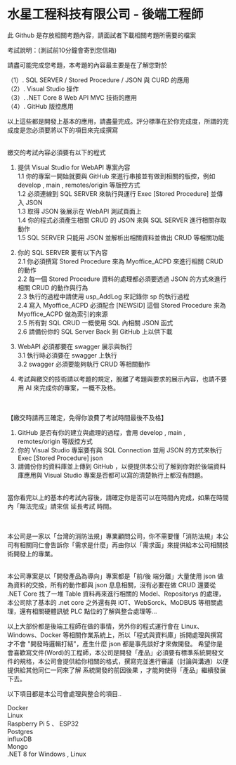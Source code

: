 # 水星工程科技有限公司 - 後端工程師

此 Github 是存放相關考題內容，請面試者下載相關考題所需要的檔案


考試說明：(測試前10分鐘會寄到您信箱)

請盡可能完成您考題，本考題的內容最主要是在了解您對於

（1）. SQL SERVER   / Stored Procedure / JSON 與 CURD 的應用<BR>
（2）. Visual Studio 操作<BR>
（3）. .NET Core 8 Web API MVC 技術的應用<BR>
（4）. GitHub 版控應用<BR>

以上這些都是開發上基本的應用，請盡量完成。評分標準在於你完成度，所謂的完成度是您必須要將以下的項目來完成撰寫<BR><BR>

繳交的考試內容必須要有以下的程式

1. 提供 Visual Studio for WebAPI 專案內容<BR>
   1.1 你的專案一開始就要與 GitHub 來進行串接並有做到相關的版控，例如 develop , main , remotes/origin 等版控方式<BR>
   1.2 必須連線到 SQL SERVER 來執行與運行 Exec [Stored Procedure] 並傳入 JSON <BR>
   1.3 取得 JSON 後展示在 WebAPI 測試頁面上 <BR>
   1.4 你的程式必須產生相關 CRUD 的 JSON 來與 SQL SERVER 進行相關存取動作<BR>
   1.5 SQL SERVER 只能用 JSON 並解析出相關資料並做出 CRUD 等相關功能<br>

2. 你的 SQL SERVER 要有以下內容<BR>
   2.1 你必須撰寫 Stored Procedure 來為 Myoffice_ACPD 來進行相關 CRUD 的動作<BR>
   2.2 每一個 Stored Procedure 資料的處理都必須要透過 JSON 的方式來進行相關 CRUD 的動作與行為<BR>
   2.3 執行的過程中請使用 usp_AddLog 來記錄你 sp 的執行過程<BR>
   2.4 寫入 Myoffice_ACPD 必須配合 [NEWSID] 這個 Stored Procedure 來為 Myoffice_ACPD 做為索引的來源<BR>
   2.5 所有對 SQL CRUD 一概使用 SQL 內相關 JSON 函式<BR>
   2.6 請備份你的 SQL Server Back 到 GitHub 上以供下載<BR>

3. WebAPI 必須都要在 swagger 展示與執行<BR>
   3.1 執行時必須要在 swagger 上執行<BR>
   3.2 swagger 必須要能夠執行 CRUD 等相關動作<br>

4. 考試與繳交的技術請以考題的規定，脫離了考題與要求的展示內容，也請不要用 AI 來完成你的專案，一概不及格。<br><br><br>

【繳交時請再三確定，免得你浪費了考試時間最後不及格】

1. GitHub 是否有你的建立與處理的過程，會用 develop , main , remotes/origin 等版控方式<BR>
2. 你的 Visual Studio 專案要有與 SQL Connection 並用 JSON 的方式來執行 Exec [Stored Procedure] json <BR>
3. 請備份你的資料庫並上傳到 GitHub ，以便提供本公司了解到你對於後端資料庫應用與 Visual Studio 專案是否都可以寫的清楚執行上都沒有問題。<BR><BR>

當你看完以上的基本的考試內容後，請確定你是否可以在時間內完成，如果在時間內「無法完成」請來信 延長考試 時間。<BR><BR><BR>


本公司是一家以「台灣的消防法規」專業顧問公司，你不需要懂「消防法規」本公司有相關同仁會告訴你「需求是什麼」再由你以「需求面」來提供給本公司相關技術開發上的專業。<br><br>

本公司專案是以「開發產品為導向」專案都是「前/後 端分離」大量使用 json 做為資料的交換，所有的動作都與 json 息息相關，沒有必要在做 CRUD 還要從 .NET Core 找了一堆 Table 資料再來進行相關的 Model、Repositorys 的處理，本公司除了基本的 .net core 之外還有與 iOT、WebSorck、MoDBUS 等相關處理，還有相關硬體訊號 PLC 點位的了解與整合處理等...  <br>

以上大部份都是後端工程師在做的事情，另外你的程式運行會在 Linux、Windows、Docker 等相關作業系統上，所以「程式與資料庫」拆開處理與撰寫才不會 "開發時邏輯打結"，產生什麼 json 都是事先談好才來做開發。 希望你是會喜歡寫文件(Word)的工程師，本公司是開發「產品」必須要有標準系統開發文件的規格，本公司會提供給你相關的格式，撰寫完並進行審議（討論與溝通）以便提供給其他同仁一同來了解 系統開發的前因後果 ，才能夠使得「產品」繼續發展下去。


以下項目都是本公司會處理與整合的項目..<BR>

Docker<BR>
Linux<BR>
Raspberry Pi 5 、 ESP32<BR>
Postgres <BR>
influxDB <BR>
Mongo <BR>
.NET 8 for Windows , Linux  <BR>



